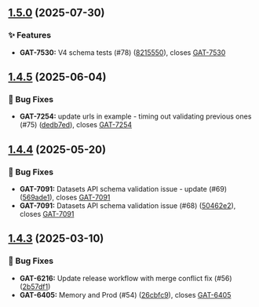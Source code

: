## [1.5.0](https://github.com/HDRUK/traser/compare/v1.4.5...v1.5.0) (2025-07-30)

### ✨ Features

* **GAT-7530:** V4 schema tests (#78) ([8215550](https://github.com/HDRUK/traser/commit/82155502f37df94605f59280bcaa84c11849e29e)), closes [GAT-7530](GAT-7530)

## [1.4.5](https://github.com/HDRUK/traser/compare/v1.4.4...v1.4.5) (2025-06-04)

### 🐛 Bug Fixes

* **GAT-7254:** update urls in example - timing out validating previous ones (#75) ([dedb7ed](https://github.com/HDRUK/traser/commit/dedb7ed490cd8baa802bac3051a2a87bd7309b5b)), closes [GAT-7254](GAT-7254)

## [1.4.4](https://github.com/HDRUK/traser/compare/v1.4.3...v1.4.4) (2025-05-20)

### 🐛 Bug Fixes

* **GAT-7091:** Datasets API schema validation issue - update (#69) ([569ade1](https://github.com/HDRUK/traser/commit/569ade1dc95bc5cc4c1382e95e77872ad1a27bfd)), closes [GAT-7091](GAT-7091)
* **GAT-7091:** Datasets API schema validation issue (#68) ([50462e2](https://github.com/HDRUK/traser/commit/50462e2ac72d911f5d0ad644fb8fc4a50de99929)), closes [GAT-7091](GAT-7091)

## [1.4.3](https://github.com/HDRUK/traser/compare/v1.4.2...v1.4.3) (2025-03-10)

### 🐛 Bug Fixes

* **GAT-6216:** Update release workflow with merge conflict fix (#56) ([2b57df1](https://github.com/HDRUK/traser/commit/2b57df186b140e97e34596e608cc3f05424fd503))
* **GAT-6405:** Memory and Prod (#54) ([26cbfc9](https://github.com/HDRUK/traser/commit/26cbfc93895a91f4be39b80fbb541bd01d85914a)), closes [GAT-6405](GAT-6405)

